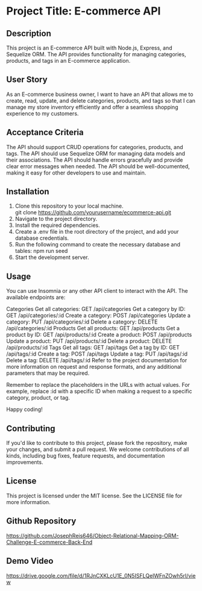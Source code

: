 # Project Title: E-commerce API

## Description
This project is an E-commerce API built with Node.js, Express, and Sequelize ORM. The API provides functionality for managing categories, products, and tags in an E-commerce application.

## User Story
As an E-commerce business owner, I want to have an API that allows me to create, read, update, and delete categories, products, and tags so that I can manage my store inventory efficiently and offer a seamless shopping experience to my customers.
## Acceptance Criteria
The API should support CRUD operations for categories, products, and tags.
The API should use Sequelize ORM for managing data models and their associations.
The API should handle errors gracefully and provide clear error messages when needed.
The API should be well-documented, making it easy for other developers to use and maintain.

## Installation
1. Clone this repository to your local machine.  
git clone https://github.com/yourusername/ecommerce-api.git
2. Navigate to the project directory.
3. Install the required dependencies.
4. Create a .env file in the root directory of the project, and add your database credentials.
5. Run the following command to create the necessary database and tables: npm run seed
6.  Start the development server.

## Usage
You can use Insomnia or any other API client to interact with the API. The available endpoints are:

Categories
Get all categories: GET /api/categories
Get a category by ID: GET /api/categories/:id
Create a category: POST /api/categories
Update a category: PUT /api/categories/:id
Delete a category: DELETE /api/categories/:id
Products
Get all products: GET /api/products
Get a product by ID: GET /api/products/:id
Create a product: POST /api/products
Update a product: PUT /api/products/:id
Delete a product: DELETE /api/products/:id
Tags
Get all tags: GET /api/tags
Get a tag by ID: GET /api/tags/:id
Create a tag: POST /api/tags
Update a tag: PUT /api/tags/:id
Delete a tag: DELETE /api/tags/:id
Refer to the project documentation for more information on request and response formats, and any additional parameters that may be required.

Remember to replace the placeholders in the URLs with actual values. For example, replace :id with a specific ID when making a request to a specific category, product, or tag.

Happy coding!
## Contributing
If you'd like to contribute to this project, please fork the repository, make your changes, and submit a pull request. We welcome contributions of all kinds, including bug fixes, feature requests, and documentation improvements.

## License
This project is licensed under the MIT license. See the LICENSE file for more information.

## Github Repository
https://github.com/JosephReis646/Object-Relational-Mapping-ORM-Challenge-E-commerce-Back-End
## Demo Video
https://drive.google.com/file/d/1RJnCXKLcU1E_0N5ISFLQeIWFnZOwh5rl/view
